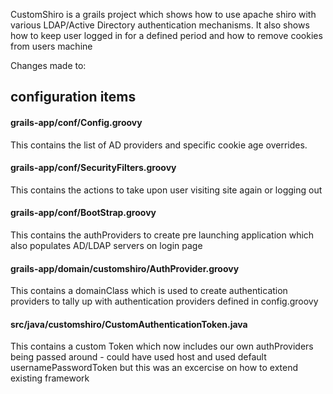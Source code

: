 CustomShiro is a grails project which shows how to use apache shiro with various LDAP/Active Directory authentication mechanisms. It also shows how to keep user logged in for a defined period and how to remove cookies from users machine 


Changes made to:

## configuration items


#### grails-app/conf/Config.groovy

This contains the list of AD providers and specific cookie age overrides.




#### grails-app/conf/SecurityFilters.groovy

This contains the actions to take upon user visiting site again or logging out




#### grails-app/conf/BootStrap.groovy

This contains the authProviders to create pre launching application which also populates AD/LDAP servers on login page




#### grails-app/domain/customshiro/AuthProvider.groovy

This contains a domainClass which is used to create authentication providers to tally up with authentication providers defined in config.groovy





#### src/java/customshiro/CustomAuthenticationToken.java

This contains a custom Token which now includes our own authProviders being passed around - could have used host and used default usernamePasswordToken but this was an excercise on how to extend existing framework




